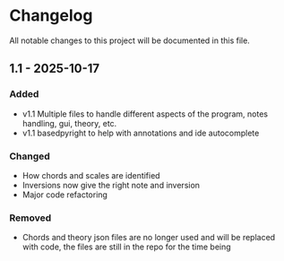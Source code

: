 # Changelog

All notable changes to this project will be documented in this file.

## 1.1 - 2025-10-17

### Added

- v1.1 Multiple files to handle different aspects of the program, notes handling, gui, theory, etc.
- v1.1 basedpyright to help with annotations and ide autocomplete

### Changed

- How chords and scales are identified
- Inversions now give the right note and inversion
- Major code refactoring

### Removed

- Chords and theory json files are no longer used and will be replaced with code, the files are still in the repo for the time being